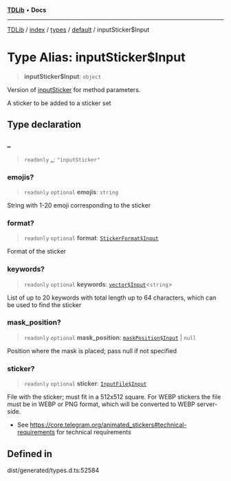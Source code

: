 [**TDLib**](../../../../../../README.md) • **Docs**

***

[TDLib](../../../../../../modules.md) / [index](../../../../../README.md) / [types](../../../README.md) / [default](../README.md) / inputSticker$Input

# Type Alias: inputSticker$Input

> **inputSticker$Input**: `object`

Version of [inputSticker](inputSticker.md) for method parameters.

A sticker to be added to a sticker set

## Type declaration

### \_

> `readonly` **\_**: `"inputSticker"`

### emojis?

> `readonly` `optional` **emojis**: `string`

String with 1-20 emoji corresponding to the sticker

### format?

> `readonly` `optional` **format**: [`StickerFormat$Input`](StickerFormat$Input.md)

Format of the sticker

### keywords?

> `readonly` `optional` **keywords**: [`vector$Input`](vector$Input.md)\<`string`\>

List of up to 20 keywords with total length up to 64 characters, which can be used to find the sticker

### mask\_position?

> `readonly` `optional` **mask\_position**: [`maskPosition$Input`](maskPosition$Input.md) \| `null`

Position where the mask is placed; pass null if not specified

### sticker?

> `readonly` `optional` **sticker**: [`InputFile$Input`](InputFile$Input.md)

File with the sticker; must fit in a 512x512 square. For WEBP stickers the file must be in WEBP or PNG format, which will be converted to WEBP server-side.

- See https://core.telegram.org/animated_stickers#technical-requirements for technical requirements

## Defined in

dist/generated/types.d.ts:52584
